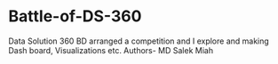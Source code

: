 # Battle-of-DS-360
Data Solution 360 BD arranged a competition and I explore and making Dash board, Visualizations etc. 
Authors- MD Salek Miah
